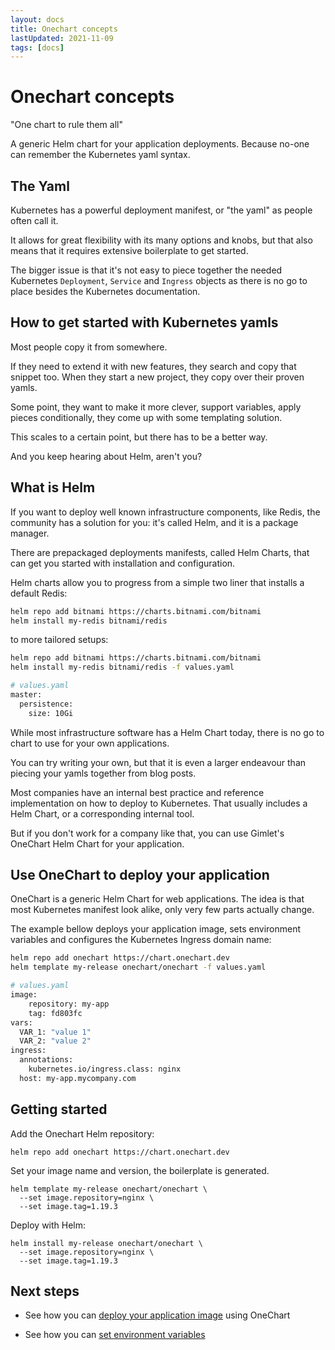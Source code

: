 ```yaml
---
layout: docs
title: Onechart concepts
lastUpdated: 2021-11-09
tags: [docs]
---
```


# Onechart concepts

"One chart to rule them all"

A generic Helm chart for your application deployments. Because no-one can remember the Kubernetes yaml syntax.

## The Yaml

Kubernetes has a powerful deployment manifest, or "the yaml" as people often call it.

It allows for great flexibility with its many options and knobs, but that also means that it requires extensive boilerplate to get started.

The bigger issue is that it's not easy to piece together the needed Kubernetes `Deployment`, `Service` and `Ingress` objects 
as there is no go to place besides the Kubernetes documentation.

## How to get started with Kubernetes yamls

Most people copy it from somewhere.

If they need to extend it with new features, they search and copy that snippet too. When they start a new project, they copy over their proven yamls.

Some point, they want to make it more clever, support variables, apply pieces conditionally, they come up with some templating solution.

This scales to a certain point, but there has to be a better way.

And you keep hearing about Helm, aren't you?

## What is Helm

If you want to deploy well known infrastructure components, like Redis, the community has a solution for you:
it's called Helm, and it is a package manager.

There are prepackaged deployments manifests, called Helm Charts, that can get you started with installation and configuration.

Helm charts allow you to progress from a simple two liner that installs a default Redis:

```bash
helm repo add bitnami https://charts.bitnami.com/bitnami
helm install my-redis bitnami/redis
```

to more tailored setups:
```bash
helm repo add bitnami https://charts.bitnami.com/bitnami
helm install my-redis bitnami/redis -f values.yaml

# values.yaml
master:
  persistence:
    size: 10Gi
```

While most infrastructure software has a Helm Chart today, there is no go to chart to use for your own applications.

You can try writing your own, but that it is even a larger endeavour than piecing your yamls together from blog posts.

Most companies have an internal best practice and reference implementation on how to deploy to Kubernetes.
That usually includes a Helm Chart, or a corresponding internal tool.

But if you don't work for a company like that,
you can use Gimlet's OneChart Helm Chart for your application.

## Use OneChart to deploy your application

OneChart is a generic Helm Chart for web applications. The idea is that most Kubernetes manifest look alike, only very few parts actually change.

The example bellow deploys your application image, sets environment variables and configures the Kubernetes Ingress domain name:

```bash
helm repo add onechart https://chart.onechart.dev
helm template my-release onechart/onechart -f values.yaml

# values.yaml
image:
    repository: my-app
    tag: fd803fc
vars:
  VAR_1: "value 1"
  VAR_2: "value 2"
ingress:
  annotations:
    kubernetes.io/ingress.class: nginx
  host: my-app.mycompany.com
```

## Getting started

Add the Onechart Helm repository:

```
helm repo add onechart https://chart.onechart.dev
```

Set your image name and version, the boilerplate is generated.

```
helm template my-release onechart/onechart \
  --set image.repository=nginx \
  --set image.tag=1.19.3
```

Deploy with Helm:

```
helm install my-release onechart/onechart \
  --set image.repository=nginx \
  --set image.tag=1.19.3
```

## Next steps

- See how you can [deploy your application image](/onechart/deploying-an-image) using OneChart

- See how you can [set environment variables](/onechart/environment-variables)
